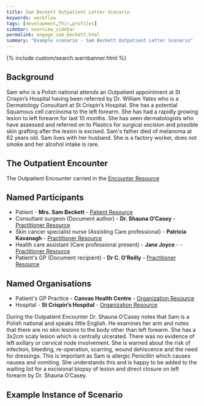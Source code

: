 ```yaml
---
title: Sam Beckett Outpatient Letter Scenario
keywords: workflow
tags: [development,fhir,profiles]
sidebar: overview_sidebar
permalink: engage_sam_beckett.html
summary: "Example scenario - Sam Beckett Outpatient Letter Scenario"
---
```


{% include custom/search.warnbanner.html %}

## Background ##
Sam who is a Polish national attends an Outpatient appointment at St Crispin’s Hospital having been referred by Dr. William Yates who is a Dermatology Consultant at St Crispin’s Hospital. She has a potential Squamous cell carcinoma to the left forearm. She has had a rapidly growing lesion to left forearm for last 10 months. She has seen dermatologists who have assessed and referred on to Plastics for surgical excision and possible skin grafting after the lesion is excised. Sam's father died of melanoma at 62 years old. Sam lives with her husband. She is a factory worker, does not smoke and her alcohol intake is rare.

## The Outpatient Encounter ##

The Outpatient Encounter carried in the [Encounter Resource](https://fhir.nhs.uk/STU3/StructureDefinition/CareConnect-ITK-Encounter-1)

## Named Participants ##

- Patient - **Mrs. Sam Beckett** - [Patient Resource](https://fhir.hl7.org.uk/STU3/StructureDefinition/CareConnect-Patient-1)
- Consultant surgeon (Document author) - **Dr. Shauna O’Casey** - [Practitioner Resource](https://fhir.hl7.org.uk/STU3/StructureDefinition/CareConnect-Practitioner-1)
- Skin cancer specialist nurse (Assisting Care professional) - **Patricia Kavanagh** - [Practitioner Resource](https://fhir.hl7.org.uk/STU3/StructureDefinition/CareConnect-Practitioner-1)
- Health care assistant (Care professional present) - **Jane Joyce** - - [Practitioner Resource](https://fhir.hl7.org.uk/STU3/StructureDefinition/CareConnect-Practitioner-1)
- Patient's GP (Document recipient) - **Dr  C. O’Reilly** - [Practitioner Resource](https://fhir.hl7.org.uk/STU3/StructureDefinition/CareConnect-Practitioner-1)

## Named Organisations ##

- Patient's GP Practice - **Canvas Health Centre** - [Organization Resource](https://fhir.hl7.org.uk/STU3/StructureDefinition/CareConnect-Organization-1)
- Hospital - **St Crispin’s Hospital** - [Organization Resource](https://fhir.hl7.org.uk/STU3/StructureDefinition/CareConnect-Organization-1)

During the Outpatient Encounter Dr. Shauna O’Casey notes that Sam is a Polish national and speaks little English. He examines her arm and notes that there are no skin lesions to the body other than left forearm. She has a 3x2cm scaly lesion which is centrally ulcerated. There was no evidence of left axillary or cervical node involvement. She is warned about the risk of infection, bleeding, re-operation, scarring, wound dehiscence and the need for dressings. This is important as Sam is allergic Penicillin which causes nausea and vomiting. She understands this and is happy to be added to the waiting list for a excisional biopsy of lesion and direct closure on left forearm by Dr. Shauna O’Casey. 

## Example Instance of Scenario ##

<script src="https://gist.github.com/IOPS-DEV/3a2e612aabb55a54f885767236de9da6.js"></script>

